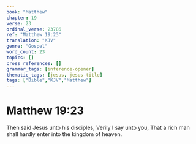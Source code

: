 ```yaml
---
book: "Matthew"
chapter: 19
verse: 23
ordinal_verse: 23786
ref: "Matthew 19:23"
translation: "KJV"
genre: "Gospel"
word_count: 23
topics: []
cross_references: []
grammar_tags: [inference-opener]
thematic_tags: [jesus, jesus-title]
tags: ["Bible","KJV","Matthew"]
---
```


# Matthew 19:23

Then said Jesus unto his disciples, Verily I say unto you, That a rich man shall hardly enter into the kingdom of heaven.
